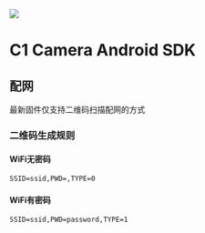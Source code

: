 [![](https://jitpack.io/v/yikuo123/c1-camera-sdk-android.svg)](https://jitpack.io/#yikuo123/c1-camera-sdk-android)

# C1 Camera Android SDK

## 配网

最新固件仅支持二维码扫描配网的方式

### 二维码生成规则

#### WiFi无密码


`SSID=ssid,PWD=,TYPE=0`

#### WiFi有密码

`SSID=ssid,PWD=password,TYPE=1`


